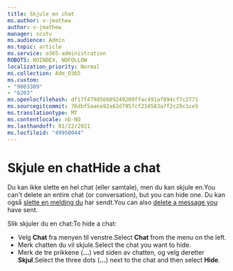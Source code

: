 ```yaml
---
title: Skjule en chat
ms.author: v-jmathew
author: v-jmathew
manager: scotv
ms.audience: Admin
ms.topic: article
ms.service: o365-administration
ROBOTS: NOINDEX, NOFOLLOW
localization_priority: Normal
ms.collection: Adm_O365
ms.custom:
- "9003309"
- "6203"
ms.openlocfilehash: df17f479856689249209ffac491af894cf7c2771
ms.sourcegitcommit: 76dbf5aaea92a62d7957cf210583a7f2c29c1ce5
ms.translationtype: MT
ms.contentlocale: nb-NO
ms.lasthandoff: 01/22/2021
ms.locfileid: "49950044"
---
```

# <a name="hide-a-chat"></a><span data-ttu-id="770b6-102">Skjule en chat</span><span class="sxs-lookup"><span data-stu-id="770b6-102">Hide a chat</span></span>

<span data-ttu-id="770b6-103">Du kan ikke slette en hel chat (eller samtale), men du kan skjule en.</span><span class="sxs-lookup"><span data-stu-id="770b6-103">You can't delete an entire chat (or conversation), but you can hide one.</span></span> <span data-ttu-id="770b6-104">Du kan også [slette en melding du](https://support.office.com/client/delete-a-message-you-have-sent-67bd76a5-04e7-46ea-9ef0-5800865cb8f3) har sendt.</span><span class="sxs-lookup"><span data-stu-id="770b6-104">You can also [delete a message you](https://support.office.com/client/delete-a-message-you-have-sent-67bd76a5-04e7-46ea-9ef0-5800865cb8f3) have sent.</span></span>

<span data-ttu-id="770b6-105">Slik skjuler du en chat:</span><span class="sxs-lookup"><span data-stu-id="770b6-105">To hide a chat:</span></span>

- <span data-ttu-id="770b6-106">Velg **Chat** fra menyen til venstre.</span><span class="sxs-lookup"><span data-stu-id="770b6-106">Select **Chat** from the menu on the left.</span></span>
- <span data-ttu-id="770b6-107">Merk chatten du vil skjule.</span><span class="sxs-lookup"><span data-stu-id="770b6-107">Select the chat you want to hide.</span></span>
- <span data-ttu-id="770b6-108">Merk de tre prikkene (**...**) ved siden av chatten, og velg deretter **Skjul**.</span><span class="sxs-lookup"><span data-stu-id="770b6-108">Select the three dots (**...**) next to the chat and then select **Hide**.</span></span>
